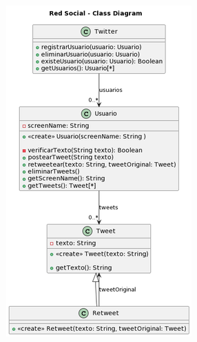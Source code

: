 ![](https://github.com/alexisarte/OO2/blob/4bc4e41cc177f2adeea5a1f0208bfa8a253e5fcc/ejercicio1-redSocial/RedSocial-UML.png)